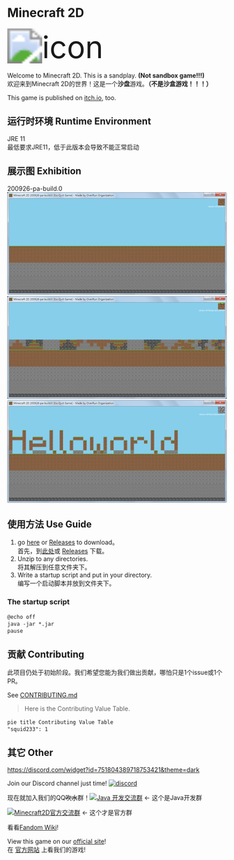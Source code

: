 # Minecraft 2D
<img src="icon.png" alt="icon" style="zoom:500%;" />

Welcome to Minecraft 2D. This is a sandplay. **(Not sandbox game!!!)**  
欢迎来到Minecraft 2D的世界！这是一个**沙盘**游戏。**（不是沙盒游戏！！！）**

This game is published on [itch.io](https://squid233.itch.io/minecraft2d), too.

## 运行时环境 Runtime Environment
JRE 11  
最低要求JRE11，低于此版本会导致不能正常启动

## 展示图 Exhibition
200926-pa-build.0  
![200926-build0-0](/img/200926-0-0.png)![200926-build0-1](/img/200926-0-1.png)![200926-build0-2](/img/200926-0-2.png)

## 使用方法 Use Guide
1. go [here](/archives) or [Releases](https://github.com/Over-Run/Minecraft2D/releases) to download。  
首先，到[此处](/archives)或 [Releases](https://github.com/Over-Run/Minecraft2D/releases) 下载。
2. Unzip to any directories.  
将其解压到任意文件夹下。
3. Write a startup script and put in your directory.  
编写一个启动脚本并放到文件夹下。

### The startup script
```batch
@echo off
java -jar *.jar
pause
```

## 贡献 Contributing
此项目仍处于初始阶段。我们希望您能为我们做出贡献，哪怕只是1个issue或1个PR。

See [CONTRIBUTING.md](CONTRIBUTING.md)

> Here is the Contributing Value Table.

```mermaid
pie title Contributing Value Table
"squid233": 1
```

## 其它 Other
https://discord.com/widget?id=751804389718753421&theme=dark

Join our Discord channel just time! [![discord](https://img.shields.io/discord/751804389718753421)](https://discord.gg/ydYzTKV)

现在就加入我们的QQ<span class="mask" title="你知道的太多了"><s>吹水</s></span>群！[![Java 开发交流群](https://pub.idqqimg.com/wpa/images/group.png)](https://qm.qq.com/cgi-bin/qm/qr?k=efwa2cjVSs-S_UorWELGd45SPTJBTGV6&jump_from=webapi) ← 这个是Java开发群

[![Minecraft2D官方交流群](https://pub.idqqimg.com/wpa/images/group.png)](https://qm.qq.com/cgi-bin/qm/qr?k=Nnh75LW0PJysy9rHMF6EOxAwBBjBN6mt&jump_from=webapi) ← 这个才是官方群

看看[Fandom Wiki](https://minecraft2d.fandom.com/zh/wiki/)!

View this game on our [official site](https://Over-Run.github.io/minecraft2d)!  
在 [官方网站](https://Over-Run.github.io/minecraft2d) 上看我们的游戏!
